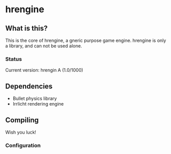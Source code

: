 hrengine
=======

## What is this?  ##

This is the core of hrengine, a gneric purpose game engine.
hrengine is only a library, and can not be used alone.

### Status ###

Current version: hrengin A (1.0/1000)


## Dependencies ##

* Bullet physics library
* Irrlicht rendering engine

## Compiling ##

Wish you luck!

### Configuration ###
